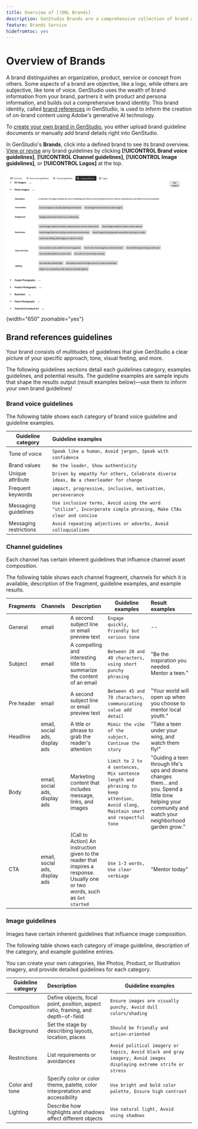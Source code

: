 ```yaml
---
title: Overview of [!DNL Brands]
description: GenStudio Brands are a comprehensive collection of brand assets—marketing copy, imagery, experiences, and more—to inform the creation of brand-aligned content in GenStudio.
feature: Brands Service
hidefromtoc: yes
---
```


# Overview of Brands

A brand distinguishes an organization, product, service or concept from others. Some aspects of a brand are objective, like a logo, while others are subjective, like tone of voice. GenStudio uses the wealth of brand information from your brand, partners it with product and persona information, and builds out a comprehensive brand identity. This brand identity, called [brand references](/help/user-guide/references/overview.md) in GenStudio, is used to inform the creation of on-brand content using Adobe's generative AI technology.
<!-- GenStudio builds on a hierarchy of brand libraries that can inherit from another brand library, adding to or overriding aspects of it. For example, a campaign for a product can inherit the general brand guidelines for the product, while also adding campaign-specific context. The following example illustrates this brand hierarchy: -->

To [create your own brand in GenStudio](/help/user-guide/references/add-references#add-brands.md), you either upload brand guideline documents or manually add brand details right into GenStudio.

In GenStudio's **Brands**, click into a defined brand to see its brand overview. [View or revise](/help/user-guide/references/add-references#manage-brands.md) any brand guidelines by clicking **[!UICONTROL Brand voice guidelines]**, **[!UICONTROL Channel guidelines]**, **[!UICONTROL Image guidelines]**, or **[!UICONTROL Logos]** at the top.

![Brand overview in GenStudio](/help/assets/brand-overview.png){width="650" zoomable="yes"}

<!-- ## Sample brand guide -->

## Brand references guidelines

Your brand consists of multitudes of guidelines that give GenStudio a clear picture of your specific approach, tone, visual feeling, and more.

The following guidelines sections detail each guidelines category, examples guidelines, and potential results. The guideline examples are sample inputs that shape the results output (result examples below)—use them to inform your own brand guidelines!

### Brand voice guidelines

The following table shows each category of brand voice guideline and guideline examples.

| Guideline category | Guideline examples |
| ------------------| :---------- |
| Tone of voice       | `Speak like a human, Avoid jargon, Speak with confidence` |
| Brand values        | `Be the leader, Show authenticity` |
| Unique attribute    | `Driven by empathy for others, Celebrate diverse ideas, Be a cheerleader for change` |
| Frequent keywords   | `impact, progressive, inclusive, motivation, perseverance` |
| Messaging guidelines | `Use inclusive terms, Avoid using the word "utilize", Incorporate simple phrasing, Make CTAs clear and concise` |
| Messaging restrictions | `Avoid repeating adjectives or adverbs, Avoid colloquialisms` |

### Channel guidelines

Each channel has certain inherent guidelines that influence channel asset composition.

The following table shows each channel fragment, channels for which it is available, description of the fragment, guideline examples, and example results.

| Fragments | Channels | Description | Guideline examples | Result examples |
| ------------------| --------- | --------- | -------- | :---------- |
| General        | email | A second subject line or email preview text | `Engage quickly, Friendly but serious tone` | -- |
| Subject           | email | A compelling and interesting title to summarize the content of an email | `Between 20 and 40 characters, using short punchy phrasing` | "Be the inspiration you needed. Mentor a teen." |
| Pre header        | email | A second subject line or email preview text |  `Between 45 and 70 characters, communicating value add detail` | "Your world will open up when you choose to mentor local youth." |
| Headline          | email, social ads, display ads | A title or phrase to grab the reader's attention | `Mimic the vibe of the subject, Continue the story` | "Take a teen under your wing, and watch them fly!" |
| Body              | email, social ads, display ads | Marketing content that includes message, links, and images | `Limit to 2 to 4 sentences, Mix sentence length and phrasing to keep attention, Avoid slang, Maintain smart and respectful tone` | "Guiding a teen through life's ups and downs changes them... and you. Spend a little time helping your community and watch your neighborhood garden grow." |
| CTA               | email, social ads, display ads | (Call to Action) An instruction given to the reader that inspires a response. Usually one or two words, such as `Get started` | `Use 1-3 words, Use clear verbiage` | "Mentor today" |

### Image guidelines

Images have certain inherent guidelines that influence image composition.

The following table shows each category of image guideline, description of the category, and example guideline entries.

You can create your own categories, like Photos, Product, or Illustration imagery, and provide detailed guidelines for each category.

| Guideline category    | Description | Guideline examples |
| ------------------ | :---------- | -------- |
|Composition    | Define objects, focal point, position, aspect ratio, framing, and depth-of-field | `Ensure images are visually punchy, Avoid dull colors/shading` |
| Background     | Set the stage by describing layouts, location, places | `Should be friendly and action-oriented` |
| Restrictions   | List requirements or avoidances | `Avoid political imagery or topics, Avoid black and gray imagery, Avoid images displaying extreme strife or stress` |
| Color and tone | Specify color or color theme, palette, color interpretation and accessibility | `Use bright and bold color palette, Ensure high contrast` |
| Lighting   | Describe how highlights and shadows affect different objects| `Use natural light, Avoid using shadows` |
